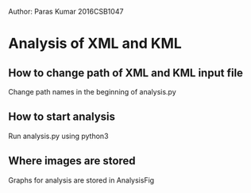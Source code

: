 Author: Paras Kumar 2016CSB1047
  
# Analysis of XML and KML

## How to change path of XML and KML input file
Change path names in the beginning of analysis.py

## How to start analysis
Run analysis.py using python3

## Where images are stored
Graphs for analysis are stored in AnalysisFig 
